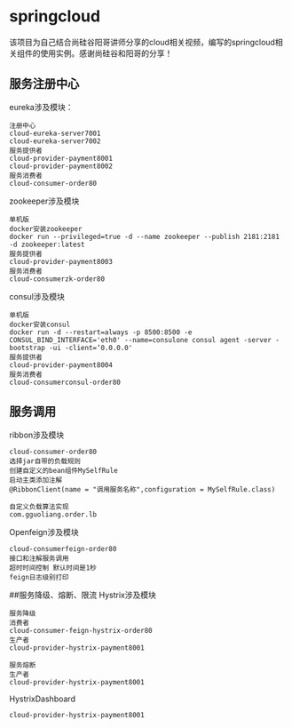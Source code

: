 # springcloud
该项目为自己结合尚硅谷阳哥讲师分享的cloud相关视频，编写的springcloud相关组件的使用实例。感谢尚硅谷和阳哥的分享！
## 服务注册中心
eureka涉及模块：
```$xslt
注册中心
cloud-eureka-server7001
cloud-eureka-server7002
服务提供者
cloud-provider-payment8001
cloud-provider-payment8002
服务消费者
cloud-consumer-order80
```
zookeeper涉及模块
```$xslt
单机版
docker安装zookeeper
docker run --privileged=true -d --name zookeeper --publish 2181:2181  -d zookeeper:latest
服务提供者
cloud-provider-payment8003
服务消费者
cloud-consumerzk-order80
```
consul涉及模块
```$xslt
单机版 
docker安装consul 
docker run -d --restart=always -p 8500:8500 -e CONSUL_BIND_INTERFACE='eth0' --name=consulone consul agent -server -bootstrap -ui -client=‘0.0.0.0'
服务提供者
cloud-provider-payment8004
服务消费者
cloud-consumerconsul-order80
```

## 服务调用
ribbon涉及模块
```$xslt
cloud-consumer-order80
选择jar自带的负载规则
创建自定义的bean组件MySelfRule
启动主类添加注解
@RibbonClient(name = "调用服务名称",configuration = MySelfRule.class)

自定义负载算法实现
com.gguoliang.order.lb
```
Openfeign涉及模块
```$xslt
cloud-consumerfeign-order80
接口和注解服务调用
超时时间控制 默认时间是1秒
feign日志级别打印
```

##服务降级、熔断、限流
Hystrix涉及模块
```$xslt
服务降级
消费者
cloud-consumer-feign-hystrix-order80
生产者
cloud-provider-hystrix-payment8001

服务熔断
生产者
cloud-provider-hystrix-payment8001
```
HystrixDashboard
```$xslt
cloud-provider-hystrix-payment8001
```